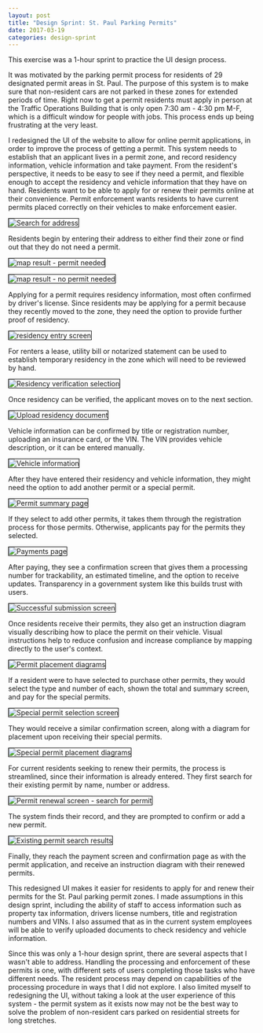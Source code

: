 ```yaml
---
layout: post
title: "Design Sprint: St. Paul Parking Permits"
date: 2017-03-19
categories: design-sprint
---
```


This exercise was a 1-hour sprint to practice the UI design process.

It was motivated by the parking permit process for residents of 29 designated permit areas in St. Paul. The purpose of this system is to make sure that non-resident cars are not parked in these zones for extended periods of time. Right now to get a permit residents must apply in person at the Traffic Operations Building that is only open 7:30 am - 4:30 pm M-F, which is a difficult window for people with jobs. This process ends up being frustrating at the very least.

I redesigned the UI of the website to allow for online permit applications, in order to improve the process of getting a permit. This system needs to establish that an applicant lives in a permit zone, and record residency information, vehicle information and take payment. From the resident's perspective, it needs to be easy to see if they need a permit, and flexible enough to accept the residency and vehicle information that they have on hand. Residents want to be able to apply for or renew their permits online at their convenience. Permit enforcement wants residents to have current permits placed correctly on their vehicles to make enforcement easier.

<img src="/images/sprints/parking-permits/map-search.png"
    alt="Search for address"
    style="max-width:90%;height:auto;border:1px solid black;" />

 Residents begin by entering their address to either find their zone or find out that they do not need a permit.

 <img src="/images/sprints/parking-permits/map-results-permit.png"
     alt="map result - permit needed"
     style="max-width:90%;height:auto;border:1px solid black;" />

<img src="/images/sprints/parking-permits/map-results-no-permit.png"
     alt="map result - no permit needed"
     style="max-width:90%;height:auto;border:1px solid black;" />

Applying for a permit requires residency information, most often confirmed by driver's license. Since residents may be applying for a permit because they recently moved to the zone, they need the option to provide further proof of residency.

<img src="/images/sprints/parking-permits/permit-app-residency-2a.png"
    alt="residency entry screen"
    style="max-width:90%;height:auto;border:1px solid black;" />

For renters a lease, utility bill or notarized statement can be used to establish temporary residency in the zone which will need to be reviewed by hand.

<img src="/images/sprints/parking-permits/permit-app-residency-3a.png"
    alt="Residency verification selection"
    style="max-width:90%;height:auto;border:1px solid black;" />

Once residency can be verified, the applicant moves on to the next section.

<img src="/images/sprints/parking-permits/permit-app-residency-4.png"
    alt="Upload residency document"
    style="max-width:90%;height:auto;border:1px solid black;" />

Vehicle information can be confirmed by title or registration number, uploading an insurance card, or the VIN. The VIN provides vehicle description, or it can be entered manually.

<img src="/images/sprints/parking-permits/permit-app-vehicle.png"
    alt="Vehicle information"
    style="max-width:90%;height:auto;border:1px solid black;" />

After they have entered their residency and vehicle information, they might need the option to add another permit or a special permit.

<img src="/images/sprints/parking-permits/permit-app-add-another.png"
    alt="Permit summary page"
    style="max-width:90%;height:auto;border:1px solid black;" />

If they select to add other permits, it takes them through the registration process for those permits. Otherwise, applicants pay for the permits they selected.

<img src="/images/sprints/parking-permits/permit-app-payment.png"
    alt="Payments page"
    style="max-width:90%;height:auto;border:1px solid black;" />

After paying, they see a confirmation screen that gives them a processing number for trackability, an estimated timeline, and the option to receive updates. Transparency in a government system like this builds trust with users.

<img src="/images/sprints/parking-permits/permit-app-finish.png"
    alt="Successful submission screen"
    style="max-width:90%;height:auto;border:1px solid black;" />

Once residents receive their permits, they also get an instruction diagram visually describing how to place the permit on their vehicle. Visual instructions help to reduce confusion and increase compliance by mapping directly to the user's context.

<img src="/images/sprints/parking-permits/permit-instructions.png"
    alt="Permit placement diagrams"
    style="max-width:90%;height:auto;border:1px solid black;" />

If a resident were to have selected to purchase other permits, they would select the type and number of each, shown the total and summary screen, and pay for the special permits.

<img src="/images/sprints/parking-permits/other-permits.png"
    alt="Special permit selection screen"
    style="max-width:90%;height:auto;border:1px solid black;" />

They would receive a similar confirmation screen, along with a diagram for placement upon receiving their special permits.

<img src="/images/sprints/parking-permits/other-permits-instructions.png"
    alt="Special permit placement diagrams"
    style="max-width:90%;height:auto;border:1px solid black;" />

For current residents seeking to renew their permits, the process is streamlined, since their information is already entered. They first search for their existing permit by name, number or address.

<img src="/images/sprints/parking-permits/permit-renewal.png"
    alt="Permit renewal screen - search for permit"
    style="max-width:90%;height:auto;border:1px solid black;" />

The system finds their record, and they are prompted to confirm or add a new permit.

<img src="/images/sprints/parking-permits/permit-renewal1.png"
    alt="Existing permit search results"
    style="max-width:90%;height:auto;border:1px solid black;" />

Finally, they reach the payment screen and confirmation page as with the permit application, and receive an instruction diagram with their renewed permits.

This redesigned UI makes it easier for residents to apply for and renew their permits for the St. Paul parking permit zones. I made assumptions in this design sprint, including the ability of staff to access information such as property tax information, drivers license numbers, title and registration numbers and VINs. I also assumed that as in the current system employees will be able to verify uploaded documents to check residency and vehicle information.

Since this was only a 1-hour design sprint, there are several aspects that I wasn't able to address. Handling the processing and enforcement of these permits is one, with different sets of users completing those tasks who have different needs. The resident process may depend on capabilities of the processing procedure in ways that I did not explore. I also limited myself to redesigning the UI, without taking a look at the user experience of this system - the permit system as it exists now may not be the best way to solve the problem of non-resident cars parked on residential streets for long stretches.
